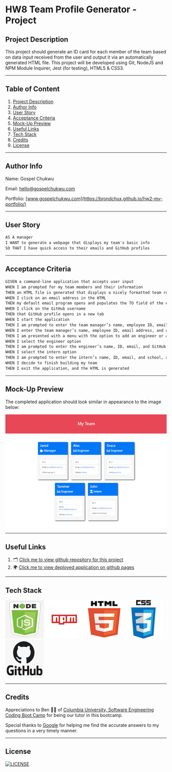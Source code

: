 # HW8 Team Profile Generator - Project

## Project Description

This project should generate an ID card for each member of the team based on data input received from the user and output it via an automatically generated HTML file. This project will be developed using Git, NodeJS and NPM Module Inquirer, Jest (for testing), HTML5 & CSS3.

---

## Table of Content

1. [Project Description](https://github.com/Brondchux/hw8-team-profile-generator#project-description)
2. [Author Info](https://github.com/Brondchux/hw8-team-profile-generator#author-info)
3. [User Story](https://github.com/Brondchux/hw8-team-profile-generator#user-story)
4. [Acceptance Criteria](https://github.com/Brondchux/hw8-team-profile-generator#acceptance-criteria)
5. [Mock-Up Preview](https://github.com/Brondchux/hw8-team-profile-generator#mock-up-preview)
6. [Useful Links](https://github.com/Brondchux/hw8-team-profile-generator#useful-links)
7. [Tech Stack](https://github.com/Brondchux/hw8-team-profile-generator#tech-stack)
8. [Credits](https://github.com/Brondchux/hw8-team-profile-generator#credits)
9. [License](https://github.com/Brondchux/hw8-team-profile-generator#license)

---

## Author Info

Name: Gospel Chukwu

Email: hello@gospelchukwu.com

Portfolio: [www.gospelchukwu.com](https://brondchux.github.io/hw2-my-portfolio/)

---

## User Story

```md
AS A manager
I WANT to generate a webpage that displays my team's basic info
SO THAT I have quick access to their emails and GitHub profiles
```

---

## Acceptance Criteria

```md
GIVEN a command-line application that accepts user input
WHEN I am prompted for my team members and their information
THEN an HTML file is generated that displays a nicely formatted team roster based on user input
WHEN I click on an email address in the HTML
THEN my default email program opens and populates the TO field of the email with the address
WHEN I click on the GitHub username
THEN that GitHub profile opens in a new tab
WHEN I start the application
THEN I am prompted to enter the team manager’s name, employee ID, email address, and office number
WHEN I enter the team manager’s name, employee ID, email address, and office number
THEN I am presented with a menu with the option to add an engineer or an intern or to finish building my team
WHEN I select the engineer option
THEN I am prompted to enter the engineer’s name, ID, email, and GitHub username, and I am taken back to the menu
WHEN I select the intern option
THEN I am prompted to enter the intern’s name, ID, email, and school, and I am taken back to the menu
WHEN I decide to finish building my team
THEN I exit the application, and the HTML is generated
```

---

## Mock-Up Preview

The completed application should look similar in appearance to the image below:

![This html webpage features five boxes or id cards of auto generated team members.](./assets/images/team-profile-demo.png)

---

## Useful Links

1. 🗂 [Click me to view github repository for this project](https://github.com/Brondchux/hw8-team-profile-generator/)
2. 🌍 [Click me to view deployed application on github pages](https://brondchux.github.io/hw8-team-profile-generator/)

---

## Tech Stack

![nodejs logo](./assets/images/techs/nodejs.png)
![npm logo](./assets/images/techs/npm.png)
![html5 logo](./assets/images/techs/html5.png)
![css3 logo](./assets/images/techs/css3.png)
![github logo](./assets/images/techs/github.png)

---

## Credits

Appreciations to Ben 🙌🏾 of [Columbia University, Software Engineering Coding Boot Camp](https://bootcamp.cvn.columbia.edu/coding/landing-ftpt/?s=Google-Brand&msg_cv_scta=4&msg_cv_stbn=1&msg_cv_fcta=1&dki=Learn%20Coding&pkw=%2Bcolumbia%20%2Bcoding%20%2Bbootcamp&pcrid=471112563836&pmt=b&utm_source=google&utm_medium=cpc&utm_campaign=GGL%7CCOLUMBIA-UNIVERSITY%7CSEM%7CCODING%7C-%7COFL%7CTIER-1%7CALL%7CBRD%7CBMM%7CCore%7CBootcamp&utm_term=%2Bcolumbia%20%2Bcoding%20%2Bbootcamp&s=google&k=%2Bcolumbia%20%2Bcoding%20%2Bbootcamp&utm_adgroupid=111600049635&utm_locationphysicalms=9067609&utm_matchtype=b&utm_network=g&utm_device=c&utm_content=471112563836&utm_placement=&gclid=CjwKCAjwlrqHBhByEiwAnLmYUA8CIItksRJF6IT6XMX8WOOJBO-jtCRkzXZhI2gvsZrFEpYdRXy54RoC6jQQAvD_BwE&gclsrc=aw.ds) for being our tutor in this bootcamp.

Special thanks to [Google](https://www.google.com) for helping me find the accurate answers to my questions in a very timely manner.

---

## License

[![LICENSE](https://img.shields.io/badge/License-MIT-blue)](https://opensource.org/licenses/MIT)

